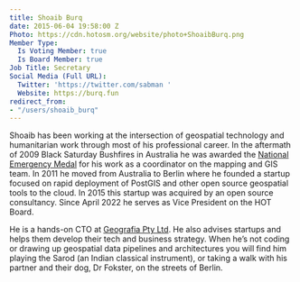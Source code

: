 ```yaml
---
title: Shoaib Burq
date: 2015-06-04 19:58:00 Z
Photo: https://cdn.hotosm.org/website/photo+ShoaibBurq.png
Member Type:
  Is Voting Member: true
  Is Board Member: true
Job Title: Secretary
Social Media (Full URL):
  Twitter: 'https://twitter.com/sabman '
  Website: https://burq.fun
redirect_from:
- "/users/shoaib_burq"
---
```


Shoaib has been working at the intersection of geospatial technology and humanitarian work through most of his professional career. In the aftermath of 2009 Black Saturday Bushfires in Australia he was awarded the [National Emergency Medal](https://www.gg.gov.au/australian-honours-and-awardsnational-emergency-medal/victorian-bushfires-2009) for his work as a coordinator on the mapping and GIS team. In 2011 he moved from Australia to Berlin where he founded a startup focused on rapid deployment of PostGIS and other open source geospatial tools to the cloud. In 2015 this startup was acquired by an open source consultancy. Since April 2022 he serves as Vice President on the HOT Board.

He is a hands-on CTO at [Geografia Pty Ltd](https://geografia.com.au/). He also advises startups and helps them develop their tech and business strategy. When he’s not coding or drawing up geospatial data pipelines and architectures you will find him playing the Sarod (an Indian classical instrument), or taking a walk with his partner and their dog, Dr Fokster, on the streets of Berlin.